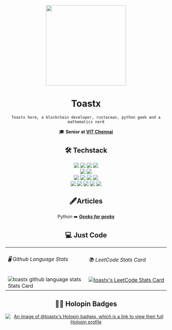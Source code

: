 
<div id="header" align="center">
  <img src=https://github.com/toastx/toastx/assets/85751209/3297f581-43db-45bd-bae3-913c77382bfc width="250"/>
</div>
<div align = "center">
   
  # Toastx
  
  `Toastx here, a blockchain developer, rustacean, python geek and a mathematics nerd`
  
  🎓 **Senior at [VIT Chennai](https://chennai.vit.ac.in)**
  
<h2>🛠️ Techstack </h2>

<p align="center">
<img src="https://img.shields.io/badge/Rust-e33b26?style=for-the-badge&logo=Rust&logoColor=white" />
<img src="https://img.shields.io/badge/Python-yellow?style=for-the-badge&logo=Python&logoColor=blue" />
<img src="https://img.shields.io/badge/Typescript-154360?style=for-the-badge&logo=TypeScript&logoColor=white" />
<img src="https://img.shields.io/badge/Solidity-363636?style=for-the-badge&logo=solidity&logoColor=white" />
  
</br>
<img src="https://img.shields.io/badge/Solana-8E44AD?style=for-the-badge&logo=solana&logoColor=white"/>
<img src="https://img.shields.io/badge/StarkNet-000000?style=for-the-badge&logo=starknet&logoColor=white" />
</br>
<img src="https://img.shields.io/badge/Actix--web-1C76C6?style=for-the-badge&logo=actix&logoColor=white">
<img src="https://img.shields.io/badge/CairoLang-9B59B6?style=for-the-badge&logo=cairometro&logoColor=white" />
<img src="https://img.shields.io/badge/IPFS-65C2CB?style=for-the-badge&logo=ipfs&logoColor=white" />
<img src="https://img.shields.io/badge/Alloy-E74C3C?style=for-the-badge&logo=alloy&logoColor=white" />

</br>

<img src="https://img.shields.io/badge/Tauri-D9411E?style=for-the-badge&logo=tauri&logoColor=white" />
<img src="https://img.shields.io/badge/Docker-2496ED?style=for-the-badge&logo=docker&logoColor=white" />
<img src="https://img.shields.io/badge/Postgres-607D8B?style=for-the-badge&logo=postgresql&logoColor=white" />
<img src="https://img.shields.io/badge/Selenium-43B02A?style=for-the-badge&logo=selenium&logoColor=white" />
<img src="https://img.shields.io/badge/MindsDB-333333?style=for-the-badge&logo=mindsdb&logoColor=white" />
</p>

  

  
 </div>
 
 
 <div id = "header" align = "center">
 
 <h2>🖋️Articles </h2>
 
 Python
  ➡️ [***Geeks for geeks***](https://auth.geeksforgeeks.org/user/dipu6019/articles?utm_source=geeksforgeeks&utm_medium=article_author&utm_campaign=auth_user)

 <div id="header" align="center">

<h2>💻 Just Code</h2>
<table>
  <tr>
     <td width="50%" valign="center">
      <h6>🖥️ Github Language Stats</h6>
      <a>
        <img
          title="github language stats"
          alt="toastx github language stats Stats Card"       src="https://github-readme-stats.vercel.app/api/top-langs/?username=toastx&hide=html,css,cmake,roff,markdown,Vim+script"
        />
</a>
    </td>
    <td width="50%" valign="center">
      <h6>📚 LeetCode Stats Card</h6>
      <p align="center">
        <a href="https://leetcode.com/toastx/">
          <img
            title="LeetCode Stats Card"
            alt="toastx's LeetCode Stats Card"
            src="https://leetcard.jacoblin.cool/toastx?theme=dark&font=Petrona&ext=heatmap&hide=ranking"
          />
        </a>
      </p>
    </td>
  </tr>
</table>



<h2>🐱‍🐉 Holopin Badges</h2>
 
[![An image of @toastx's Holopin badges, which is a link to view their full Holopin profile](https://holopin.me/toastx)](https://holopin.io/@toastx)
 


<div>

</div>

